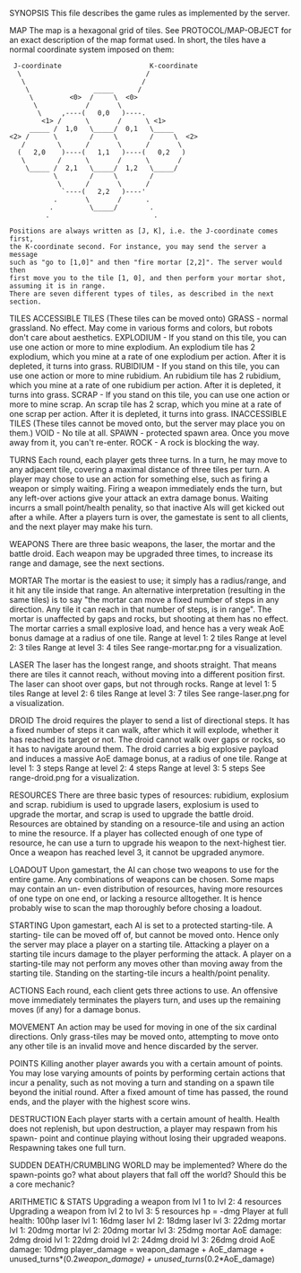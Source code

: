 SYNOPSIS
    This file describes the game rules as implemented by the server.
    

MAP
    The map is a hexagonal grid of tiles. See PROTOCOL/MAP-OBJECT for an exact description
    of the map format used. In short, the tiles have a normal coordinate system
    imposed on them:



     J-coordinate                      K-coordinate
      \                               /
       \                             /
        \                _____      /
         \         <0>  /     \  <0>
          \            /       \
           \     ,----(   0,0   )----.
            <1> /      \       /      \ <1>
         _____ /  1,0   \_____/  0,1   \_____
    <2> /      \        /     \        /     \  <2>
       /        \      /       \      /       \
      (   2,0    )----(   1,1   )----(   0,2   )
       \        /      \       /      \       /
        \_____ /  2,1   \_____/  1,2   \_____/
               \        /     \        /
                \      /       \      /
                 `----(   2,2   )----'
               .       \       /      .
              .         \_____/        .
             .                          .
	      
    Positions are always written as [J, K], i.e. the J-coordinate comes first,
    the K-coordinate second. For instance, you may send the server a message
    such as "go to [1,0]" and then "fire mortar [2,2]". The server would then
    first move you to the tile [1, 0], and then perform your mortar shot,
    assuming it is in range.
    There are seven different types of tiles, as described in the next section.

TILES
    ACCESSIBLE TILES (These tiles can be moved onto)
        GRASS     - normal grassland. No effect. May come in various forms and colors, but
    	            robots don't care about aesthetics.
        EXPLODIUM - If you stand on this tile, you can use one action or more to mine
		    explodium. An explodium tile has 2 explodium, which you mine at a rate of
		    one explodium per action. After it is depleted, it turns into grass.
	RUBIDIUM - If you stand on this tile, you can use one action or more to mine
		    rubidium. An rubidium tile has 2 rubidium, which you mine at a rate of
		    one rubidium per action. After it is depleted, it turns into grass.
	SCRAP - If you stand on this tile, you can use one action or more to mine
		    scrap. An scrap tile has 2 scrap, which you mine at a rate of
		    one scrap per action. After it is depleted, it turns into grass.
    INACCESSIBLE TILES (These tiles cannot be moved onto, but the server may place you on them.)
    	VOID      - No tile at all.	
        SPAWN     - protected spawn area. Once you move away from it, you can't re-enter.
        ROCK      - A rock is blocking the way.

TURNS
    Each round, each player gets three turns. In a turn, he may move to any
    adjacent tile, covering a maximal distance of three tiles per turn. A
    player may chose to use an action for something else, such as firing a
    weapon or simply waiting. Firing a weapon immediately ends the turn, but
    any left-over actions give your attack an extra damage bonus.
    Waiting incurrs a small point/health penality, so that inactive AIs will
    get kicked out after a while.
    After a players turn is over, the gamestate is sent to all clients, and
    the next player may make his turn.
		    
WEAPONS
    There are three basic weapons, the laser, the mortar and the battle droid.
    Each weapon may be upgraded three times, to increase its range and damage,
    see the next sections.

MORTAR
    The mortar is the easiest to use; it simply has a radius/range, and it
    hit any tile inside that range. An alternative interpretation (resulting
    in the same tiles) is to say "the mortar can move a fixed number of steps
    in any direction. Any tile it can reach in that number of steps, is in
    range". The mortar is unaffected by gaps and rocks, but shooting at them
    has no effect. The mortar carries a small explosive load, and hence has
    a very weak AoE bonus damage at a radius of one tile.
    Range at level 1: 2 tiles
    Range at level 2: 3 tiles
    Range at level 3: 4 tiles
    See range-mortar.png for a visualization.
    
LASER
    The laser has the longest range, and shoots straight. That means there
    are tiles it cannot reach, without moving into a different position first.
    The laser can shoot over gaps, but not through rocks.
    Range at level 1: 5 tiles
    Range at level 2: 6 tiles
    Range at level 3: 7 tiles
    See range-laser.png for a visualization.
    
DROID
    The droid requires the player to send a list of directional steps.
    It has a fixed number of steps it can walk, after which it will explode,
    whether it has reached its target or not. The droid cannot walk over gaps
    or rocks, so it has to navigate around them. The droid carries a big
    explosive payload and induces a massive AoE damage bonus, at a radius of
    one tile.
    Range at level 1: 3 steps
    Range at level 2: 4 steps
    Range at level 3: 5 steps
    See range-droid.png for a visualization.

       
RESOURCES
    There are three basic types of resources: rubidium, explosium and scrap.
    rubidium is used to upgrade lasers, explosium is used to upgrade the
    mortar, and scrap is used to upgrade the battle droid.
    Resources are obtained by standing on a resource-tile and using an action
    to mine the resource. If a player has collected enough of one type of resource,
    he can use a turn to upgrade his weapon to the next-highest tier. Once a weapon has
    reached level 3, it cannot be upgraded anymore.

    
LOADOUT
    Upon gamestart, the AI can chose two weapons to use for the entire game.
    Any combinations of weapons can be chosen. Some maps may contain an un-
    even distribution of resources, having more resources of one type on one
    end, or lacking a resource alltogether. It is hence probably wise to
    scan the map thoroughly before chosing a loadout.

    
STARTING
    Upon gamestart, each AI is set to a protected starting-tile. A starting-
    tile can be moved off of, but cannot be moved onto. Hence only the server
    may place a player on a starting tile.
    Attacking a player on a starting tile incurs damage to the player
    performing the attack. A player on a starting-tile may not perform any
    moves other than moving away from the starting tile. Standing on the
    starting-tile incurs a health/point penality.
    
ACTIONS
    Each round, each client gets three actions to use. An offensive move
    immediately terminates the players turn, and uses up the remaining
    moves (if any) for a damage bonus. 
    
MOVEMENT
    An action may be used for moving in one of the six cardinal directions.
    Only grass-tiles may be moved onto, attempting to move onto any other
    tile is an invalid move and hence discarded by the server.
    
POINTS
    Killing another player awards you with a certain amount of points. You
    may lose varying amounts of points by performing certain actions that
    incur a penality, such as not moving a turn and standing on a spawn
    tile beyond the initial round. After a fixed amount of time has passed,
    the round ends, and the player with the highest score wins.

DESTRUCTION
    Each player starts with a certain amount of health. Health does not
    replenish, but upon destruction, a player may respawn from his spawn-
    point and continue playing without losing their upgraded weapons.
    Respawning takes one full turn.
    
SUDDEN DEATH/CRUMBLING WORLD
    may be implemented? Where do the spawn-points go? what about players that
    fall off the world? Should this be a core mechanic?

ARITHMETIC & STATS
    Upgrading a weapon from lvl 1 to lvl 2: 4 resources
    Upgrading a weapon from lvl 2 to lvl 3: 5 resources
    hp = -dmg
    Player at full health: 100hp
    laser lvl 1: 16dmg
    laser lvl 2: 18dmg
    laser lvl 3: 22dmg
    mortar lvl 1: 20dmg
    mortar lvl 2: 20dmg
    mortar lvl 3: 25dmg
    mortar AoE damage: 2dmg
    droid lvl 1: 22dmg
    droid lvl 2: 24dmg
    droid lvl 3: 26dmg
    droid AoE damage: 10dmg
    player_damage = weapon_damage
        + AoE_damage + unused_turns*(0.2*weapon_damage) + unused_turns*(0.2*AoE_damage)
    